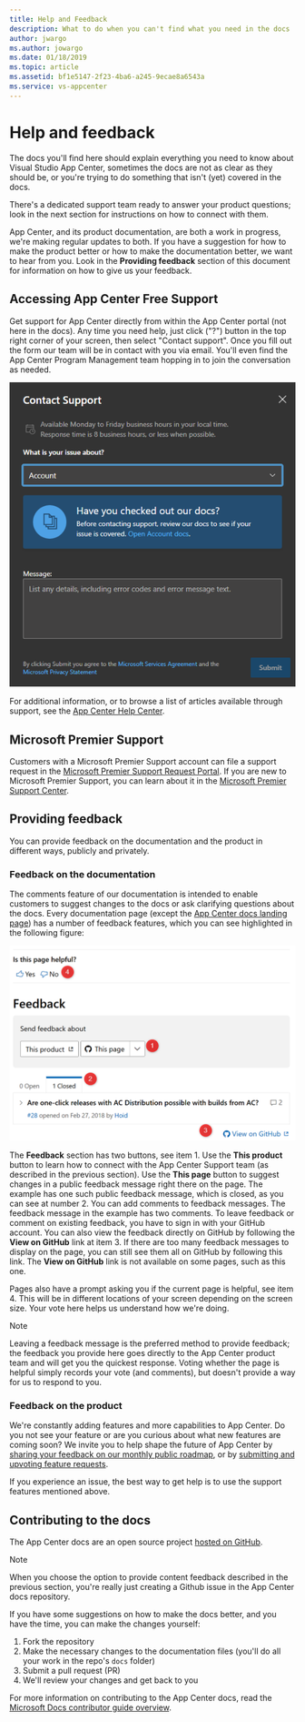 ```yaml
---
title: Help and Feedback
description: What to do when you can't find what you need in the docs
author: jwargo
ms.author: jowargo
ms.date: 01/18/2019
ms.topic: article
ms.assetid: bf1e5147-2f23-4ba6-a245-9ecae8a6543a
ms.service: vs-appcenter
---
```


# Help and feedback

The docs you'll find here should explain everything you need to know about Visual Studio App Center, sometimes the docs are not as clear as they should be, or you're trying to do something that isn't (yet) covered in the docs.

There's a dedicated support team ready to answer your product questions; look in the next section for instructions on how to connect with them.

App Center, and its product documentation, are both a work in progress, we're making regular updates to both. If you have a suggestion for how to make the product better or how to make the documentation better, we want to hear from you. Look in the **Providing feedback** section of this document for information on how to give us your feedback.

## Accessing App Center Free Support

Get support for App Center directly from within the App Center portal (not here in the docs). Any time you need help, just click ("?") button in the top right corner of your screen, then select "Contact support". Once you fill out the form our team will be in contact with you via email.  You'll even find the App Center Program Management team hopping in to join the conversation as needed.

![App Center Support Chat](images/app-center-support-chat.png)

For additional information, or to browse a list of articles available through support, see the [App Center Help Center](https://intercom.help/appcenter).

## Microsoft Premier Support

Customers with a Microsoft Premier Support account can file a support request in the [Microsoft Premier Support Request Portal](https://support.microsoft.com/premier).  If you are new to Microsoft Premier Support, you can learn about it in the [Microsoft Premier Support Center](https://www.microsoft.com/enterprise/services/support).

## Providing feedback

You can provide feedback on the documentation and the product in different ways, publicly and privately.

### Feedback on the documentation

The comments feature of our documentation is intended to enable customers to suggest changes to the docs or ask clarifying questions about the docs. Every documentation page (except the [App Center docs landing page](https://docs.microsoft.com/appcenter/)) has a number of feedback features, which you can see highlighted in the following figure:

![App Center docs feedback options](images/app-center-feedback-options.png)

The **Feedback** section has two buttons, see item 1. Use the **This product** button to learn how to connect with the App Center Support team (as described in the previous section). Use the **This page** button to suggest changes in a public feedback message right there on the page. The example has one such public feedback message, which is closed, as you can see at number 2. You can add comments to feedback messages. The feedback message in the example has two comments. To leave feedback or comment on existing feedback, you have to sign in with your GitHub account. You can also view the feedback directly on GitHub by following the **View on GitHub** link at item 3. If there are too many feedback messages to display on the page, you can still see them all on GitHub by following this link. The **View on GitHub** link is not available on some pages, such as this one.

Pages also have a prompt asking you if the current page is helpful, see item 4. This will be in different locations of your screen depending on the screen size. Your vote here helps us understand how we're doing.

> [!Note]
> Leaving a feedback message is the preferred method to provide feedback; the feedback you provide here goes directly to the App Center product team and will get you the quickest response. Voting whether the page is helpful simply records your vote (and comments), but doesn't provide a way for us to respond to you.

### Feedback on the product

We're constantly adding features and more capabilities to App Center. Do you not see your feature or are you curious about what new features are coming soon? We invite you to help shape the future of App Center by [sharing your feedback on our monthly public roadmap](https://github.com/Microsoft/appcenter/wiki/Iteration-Plans), or by [submitting and upvoting feature requests](https://github.com/Microsoft/appcenter/issues?q=is%3Aissue+is%3Aopen+sort%3Areactions-%2B1-desc).

If you experience an issue, the best way to get help is to use the support features mentioned above.

## Contributing to the docs

The App Center docs are an open source project [hosted on GitHub](https://github.com/MicrosoftDocs/appcenter-docs).

> [!Note]
> When you choose the option to provide content feedback described in the previous section, you're really just creating a Github issue in the App Center docs repository.

If you have some suggestions on how to make the docs better, and you have the time, you can make the changes yourself:

1. Fork the repository
2. Make the necessary changes to the documentation files (you'll do all your work in the repo's `docs` folder)
3. Submit a pull request (PR)
4. We'll review your changes and get back to you

For more information on contributing to the App Center docs, read the [Microsoft Docs contributor guide overview](https://docs.microsoft.com/contribute/).
